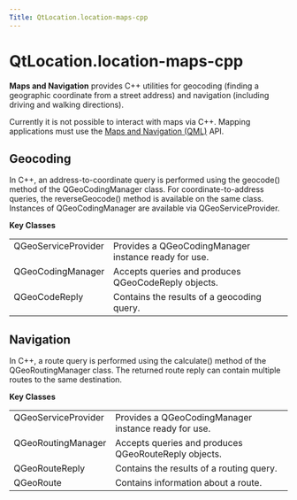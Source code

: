 ```yaml
---
Title: QtLocation.location-maps-cpp
---
```


# QtLocation.location-maps-cpp

<span class="subtitle"></span>
<!-- $$$location-maps-cpp.html-description -->
<p><b>Maps and Navigation</b> provides C++ utilities for geocoding (finding a geographic coordinate from a street address) and navigation (including driving and walking directions).</p>
<p>Currently it is not possible to interact with maps via C++. Mapping applications must use the <a href="QtLocation.location-maps-qml.md">Maps and Navigation (QML)</a> API.</p>
<h2 id="geocoding">Geocoding</h2>
<p>In C++, an address-to-coordinate query is performed using the geocode() method of the QGeoCodingManager class. For coordinate-to-address queries, the reverseGeocode() method is available on the same class. Instances of QGeoCodingManager are available via QGeoServiceProvider.</p>
<p><b>Key Classes</b></p>
<table class="generic">
<tr valign="top"><td >QGeoServiceProvider</td><td >Provides a QGeoCodingManager instance ready for use.</td></tr>
<tr valign="top"><td >QGeoCodingManager</td><td >Accepts queries and produces QGeoCodeReply objects.</td></tr>
<tr valign="top"><td >QGeoCodeReply</td><td >Contains the results of a geocoding query.</td></tr>
</table>
<h2 id="navigation">Navigation</h2>
<p>In C++, a route query is performed using the calculate() method of the QGeoRoutingManager class. The returned route reply can contain multiple routes to the same destination.</p>
<p><b>Key Classes</b></p>
<table class="generic">
<tr valign="top"><td >QGeoServiceProvider</td><td >Provides a QGeoCodingManager instance ready for use.</td></tr>
<tr valign="top"><td >QGeoRoutingManager</td><td >Accepts queries and produces QGeoRouteReply objects.</td></tr>
<tr valign="top"><td >QGeoRouteReply</td><td >Contains the results of a routing query.</td></tr>
<tr valign="top"><td >QGeoRoute</td><td >Contains information about a route.</td></tr>
</table>
<!-- @@@location-maps-cpp.html -->
